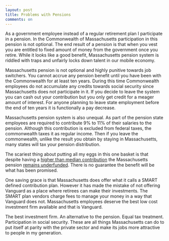 ```yaml
---
layout: post
title: Problems with Pensions
comments: on
---
```

As a government employee instead of a regular retirement plan I participate in a pension. In the Commonwealth of Massachusetts participation in this pension is not optional. The end result of a pension is that when you vest you are entitled to fixed amount of money from the government once you retire. While it looks like a good benefit, Massachusetts pension system is riddled with traps and unfairly locks down talent in our mobile economy.

Massachusetts pension is not optional and highly punitive towards job switchers. You cannot accrue any pension benefit until you have been with the Commonwealth for at least ten years. During this time Commonwealth employees do not accumulate any credits towards social security since Massachusetts does not participate in it. If you decide to leave the system you can cash out your contribution but you only get credit for a meager amount of interest. For anyone planning to leave state employment before the end of ten years it is functionally a pay decrease. 

Massachusetts pension system is also unequal. As part of the pension state employees are required to contribute 9% to 11% of their salaries to the pension. Although this contribution is excluded from federal taxes, the commonwealth taxes it as regular income. Then if you leave the commonwealth, unlike the result you obtain by staying in Massachusetts, many states will tax your pension distribution.

The scariest thing about putting all my eggs in this one basket is that despite having a [higher than median contribution](https://www.nasra.org/files/Issue%20Briefs/NASRAContribBrief.pdf) the Massachusetts pension [remains underfunded](https://www.bostonglobe.com/business/2017/08/08/will-massachusetts-break-its-pension-promises/AMMgAFaz9P8gpnnT8pu81K/story.html). There is no guarantee the benefit will be what has been promised.

One saving grace is that Massachusetts does offer what it calls a SMART defined contribution plan. However it has made the mistake of not offering Vanguard as a place where retirees can make their investments. The SMART plan vendors charge fees to manage your money in a way that Vanguard does not. Massachusetts employees deserve the best low cost investment firm available and that is Vanguard.

The best investment firm. An alternative to the pension. Equal tax treatment. Participation in social security. These are all things Massachusetts can do to put itself at parity with the private sector and make its jobs more attractive to people in my generation.
